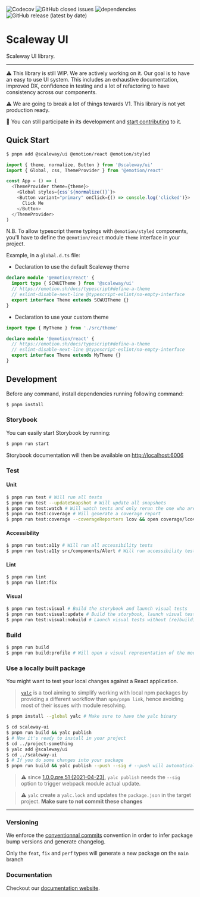 ![Codecov](https://img.shields.io/codecov/c/github/scaleway/scaleway-ui)
![GitHub closed issues](https://img.shields.io/github/issues-closed/scaleway/scaleway-ui)
![dependencies](https://david-dm.org/scaleway/scaleway-ui.svg)
![GitHub release (latest by date)](https://img.shields.io/github/v/release/scaleway/scaleway-ui)

# Scaleway UI

Scaleway UI library.

---

⚠️ This library is still WIP. We are actively working on it. Our goal is to have an easy to use UI system. This includes an exhaustive documentation, improved DX, confidence in testing and a lot of refactoring to have consistency across our components.

⚠️ We are going to break a lot of things towards V1. This library is not yet production ready.

📝 You can still participate in its development and [start contributing](/CONTRIBUTING.md) to it.

## Quick Start

```sh
$ pnpm add @scaleway/ui @emotion/react @emotion/styled
```

```js
import { theme, normalize, Button } from '@scaleway/ui'
import { Global, css, ThemeProvider } from '@emotion/react'

const App = () => (
  <ThemeProvider theme={theme}>
    <Global styles={css`${normalize()}`}>
    <Button variant="primary" onClick={() => console.log('clicked')}>
      Click Me
    </Button>
  </ThemeProvider>
)
```

N.B. To allow typescript theme typings with `@emotion/styled` components,
you'll have to define the `@emotion/react` module `Theme` interface in your project.

Example, in a `global.d.ts` file:

- Declaration to use the default Scaleway theme

```ts
declare module '@emotion/react' {
  import type { SCWUITheme } from '@scaleway/ui'
  // https://emotion.sh/docs/typescript#define-a-theme
  // eslint-disable-next-line @typescript-eslint/no-empty-interface
  export interface Theme extends SCWUITheme {}
}
```

- Declaration to use your custom theme

```ts
import type { MyTheme } from './src/theme'

declare module '@emotion/react' {
  // https://emotion.sh/docs/typescript#define-a-theme
  // eslint-disable-next-line @typescript-eslint/no-empty-interface
  export interface Theme extends MyTheme {}
}
```

## Development

Before any command, install dependencies running following command:

```sh
$ pnpm install
```

### Storybook

You can easily start Storybook by running:

```sh
$ pnpm run start
```

Storybook documentation will then be available on [http://localhost:6006](http://localhost:6006)

### Test

#### Unit

```sh
$ pnpm run test # Will run all tests
$ pnpm run test --updateSnapshot # Will update all snapshots
$ pnpm run test:watch # Will watch tests and only rerun the one who are modified
$ pnpm run test:coverage # Will generate a coverage report
$ pnpm run test:coverage --coverageReporters lcov && open coverage/lcov-report/index.html # Will generate an open an html code coverage report
```

#### Accessibility

```sh
$ pnpm run test:a11y # Will run all accessibility tests
$ pnpm run test:a11y src/components/Alert # Will run accessibility test of Alert component only
```

#### Lint

```sh
$ pnpm run lint
$ pnpm run lint:fix
```

#### Visual

```sh
$ pnpm run test:visual # Build the storybook and launch visual tests
$ pnpm run test:visual:update # Build the storybook, launch visual tests and update screenshots
$ pnpm run test:visual:nobuild # Launch visual tests without (re)building the storybook
```

### Build

```sh
$ pnpm run build
$ pnpm run build:profile # Will open a visual representation of the modules inside the compile package
```

### Use a locally built package

You might want to test your local changes against a React application.

> [`yalc`](https://github.com/whitecolor/yalc) is a tool aiming to simplify working with local npm packages by providing a different workflow than `npm/pnpm link`, hence avoiding most of their issues with module resolving.

```bash
$ pnpm install --global yalc # Make sure to have the yalc binary
```

```bash
$ cd scaleway-ui
$ pnpm run build && yalc publish
$ # Now it's ready to install in your project
$ cd ../project-something
$ yalc add @scaleway/ui
$ cd ../scaleway-ui
$ # If you do some changes into your package
$ pnpm run build && yalc publish --push --sig # --push will automatically update the package on projects where it have been added, --sig updates the signature hash to trigger webpack update
```

> :warning: since [1.0.0.pre.51 (2021-04-23)](https://github.com/wclr/yalc/blob/master/CHANGELOG.md#100pre51-2021-04-23), `yalc publish` needs the `--sig` option to trigger webpack module actual update.

> :warning: `yalc` create a `yalc.lock` and updates the `package.json` in the target project. **Make sure to not commit these changes**

---

### Versioning

We enforce the [conventionnal commits](https://www.conventionalcommits.org) convention in order to infer package bump versions and generate changelog.

Only the `feat`, `fix` and `perf` types will generate a new package on the `main` branch

### Documentation

Checkout our [documentation website](https://react.ui.scaleway.com/).
